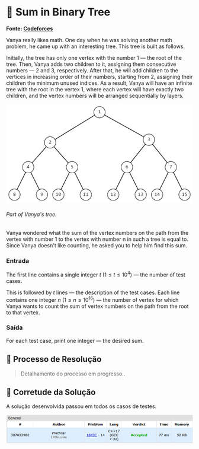 # 🌳 Sum in Binary Tree

**Fonte: [Codeforces](https://codeforces.com/problemset/problem/1843/C)**

Vanya really likes math. One day when he was solving another math problem, he came up with an interesting tree. This tree is built as follows.

Initially, the tree has only one vertex with the number $1$ — the root of the tree. Then, Vanya adds two children to it, assigning them consecutive numbers — $2$ and $3$, respectively. After that, he will add children to the vertices in increasing order of their numbers, starting from $2$, assigning their children the minimum unused indices. As a result, Vanya will have an infinite tree with the root in the vertex $1$, where each vertex will have exactly two children, and the vertex numbers will be arranged sequentially by layers.

![Example](img/example.png)

###### *Part of Vanya's tree.* 

Vanya wondered what the sum of the vertex numbers on the path from the vertex with number $1$ to the vertex with number n in such a tree is equal to. Since Vanya doesn't like counting, he asked you to help him find this sum.

### Entrada
The first line contains a single integer $t$ ($1≤t≤10^4$) — the number of test cases.

This is followed by $t$ lines — the description of the test cases. Each line contains one integer $n$ ($1≤n≤10^16$) — the number of vertex for which Vanya wants to count the sum of vertex numbers on the path from the root to that vertex.

### Saída
For each test case, print one integer — the desired sum.

## 🧩 Processo de Resolução

> Detalhamento do processo em progresso..

## 📝 Corretude da Solução
A solução desenvolvida passou em todos os casos de testes.

![Accepted](img/accepted.png)